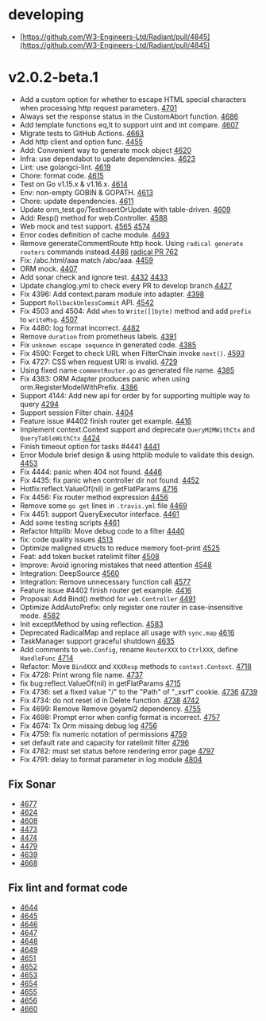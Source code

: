 # developing
- [https://github.com/W3-Engineers-Ltd/Radiant/pull/4845](https://github.com/W3-Engineers-Ltd/Radiant/pull/4845)
# v2.0.2-beta.1

- Add a custom option for whether to escape HTML special characters when processing http request parameters. [4701](https://github.com/W3-Engineers-Ltd/Radiant/pull/4701)
- Always set the response status in the CustomAbort function. [4686](https://github.com/W3-Engineers-Ltd/Radiant/pull/4686)
- Add template functions eq,lt to support uint and int compare. [4607](https://github.com/W3-Engineers-Ltd/Radiant/pull/4607)
- Migrate tests to GitHub Actions. [4663](https://github.com/W3-Engineers-Ltd/Radiant/issues/4663)
- Add http client and option func. [4455](https://github.com/W3-Engineers-Ltd/Radiant/issues/4455)
- Add: Convenient way to generate mock object [4620](https://github.com/W3-Engineers-Ltd/Radiant/issues/4620)
- Infra: use dependabot to update dependencies. [4623](https://github.com/W3-Engineers-Ltd/Radiant/pull/4623)
- Lint: use golangci-lint. [4619](https://github.com/W3-Engineers-Ltd/Radiant/pull/4619)
- Chore: format code. [4615](https://github.com/W3-Engineers-Ltd/Radiant/pull/4615)
- Test on Go v1.15.x & v1.16.x. [4614](https://github.com/W3-Engineers-Ltd/Radiant/pull/4614)
- Env: non-empty GOBIN & GOPATH. [4613](https://github.com/W3-Engineers-Ltd/Radiant/pull/4613)
- Chore: update dependencies. [4611](https://github.com/W3-Engineers-Ltd/Radiant/pull/4611)
- Update orm_test.go/TestInsertOrUpdate with table-driven. [4609](https://github.com/W3-Engineers-Ltd/Radiant/pull/4609)
- Add: Resp() method for web.Controller. [4588](https://github.com/W3-Engineers-Ltd/Radiant/pull/4588)
- Web mock and test support. [4565](https://github.com/W3-Engineers-Ltd/Radiant/pull/4565) [4574](https://github.com/W3-Engineers-Ltd/Radiant/pull/4574)
- Error codes definition of cache module. [4493](https://github.com/W3-Engineers-Ltd/Radiant/pull/4493)
- Remove generateCommentRoute http hook. Using `radical generate routers` commands instead.[4486](https://github.com/W3-Engineers-Ltd/Radiant/pull/4486) [radical PR 762](https://github.com/radiant/radical/pull/762)
- Fix: /abc.html/aaa match /abc/aaa. [4459](https://github.com/W3-Engineers-Ltd/Radiant/pull/4459)
- ORM mock. [4407](https://github.com/W3-Engineers-Ltd/Radiant/pull/4407)
- Add sonar check and ignore test. [4432](https://github.com/W3-Engineers-Ltd/Radiant/pull/4432) [4433](https://github.com/W3-Engineers-Ltd/Radiant/pull/4433)
- Update changlog.yml to check every PR to develop branch.[4427](https://github.com/W3-Engineers-Ltd/Radiant/pull/4427)
- Fix 4396: Add context.param module into adapter. [4398](https://github.com/W3-Engineers-Ltd/Radiant/pull/4398)
- Support `RollbackUnlessCommit` API. [4542](https://github.com/W3-Engineers-Ltd/Radiant/pull/4542)
- Fix 4503 and 4504: Add `when` to `Write([]byte)` method and add `prefix` to `writeMsg`. [4507](https://github.com/W3-Engineers-Ltd/Radiant/pull/4507)
- Fix 4480: log format incorrect. [4482](https://github.com/W3-Engineers-Ltd/Radiant/pull/4482)
- Remove `duration` from prometheus labels. [4391](https://github.com/W3-Engineers-Ltd/Radiant/pull/4391)
- Fix `unknown escape sequence` in generated code. [4385](https://github.com/W3-Engineers-Ltd/Radiant/pull/4385)
- Fix 4590: Forget to check URL when FilterChain invoke `next()`. [4593](https://github.com/W3-Engineers-Ltd/Radiant/pull/4593)
- Fix 4727: CSS when request URI is invalid. [4729](https://github.com/W3-Engineers-Ltd/Radiant/pull/4729)
- Using fixed name `commentRouter.go` as generated file name. [4385](https://github.com/W3-Engineers-Ltd/Radiant/pull/4385)
- Fix 4383: ORM Adapter produces panic when using orm.RegisterModelWithPrefix. [4386](https://github.com/W3-Engineers-Ltd/Radiant/pull/4386)
- Support 4144: Add new api for order by for supporting multiple way to query [4294](https://github.com/W3-Engineers-Ltd/Radiant/pull/4294)
- Support session Filter chain. [4404](https://github.com/W3-Engineers-Ltd/Radiant/pull/4404)
- Feature issue #4402 finish router get example. [4416](https://github.com/W3-Engineers-Ltd/Radiant/pull/4416)
- Implement context.Context support and deprecate `QueryM2MWithCtx` and `QueryTableWithCtx` [4424](https://github.com/W3-Engineers-Ltd/Radiant/pull/4424)
- Finish timeout option for tasks #4441 [4441](https://github.com/W3-Engineers-Ltd/Radiant/pull/4441)
- Error Module brief design & using httplib module to validate this design. [4453](https://github.com/W3-Engineers-Ltd/Radiant/pull/4453)
- Fix 4444: panic when 404 not found. [4446](https://github.com/W3-Engineers-Ltd/Radiant/pull/4446)
- Fix 4435: fix panic when controller dir not found. [4452](https://github.com/W3-Engineers-Ltd/Radiant/pull/4452)
- Hotfix:reflect.ValueOf(nil) in getFlatParams [4716](https://github.com/W3-Engineers-Ltd/Radiant/issues/4716)
- Fix 4456: Fix router method expression [4456](https://github.com/W3-Engineers-Ltd/Radiant/pull/4456)
- Remove some `go get` lines in `.travis.yml` file [4469](https://github.com/W3-Engineers-Ltd/Radiant/pull/4469)
- Fix 4451: support QueryExecutor interface. [4461](https://github.com/W3-Engineers-Ltd/Radiant/pull/4461)
- Add some testing scripts [4461](https://github.com/W3-Engineers-Ltd/Radiant/pull/4461)
- Refactor httplib: Move debug code to a filter [4440](https://github.com/W3-Engineers-Ltd/Radiant/issues/4440)
- fix: code quality issues [4513](https://github.com/W3-Engineers-Ltd/Radiant/pull/4513)
- Optimize maligned structs to reduce memory foot-print [4525](https://github.com/W3-Engineers-Ltd/Radiant/pull/4525)
- Feat: add token bucket ratelimit filter [4508](https://github.com/W3-Engineers-Ltd/Radiant/pull/4508)
- Improve: Avoid ignoring mistakes that need attention [4548](https://github.com/W3-Engineers-Ltd/Radiant/pull/4548)
- Integration: DeepSource [4560](https://github.com/W3-Engineers-Ltd/Radiant/pull/4560)
- Integration: Remove unnecessary function call [4577](https://github.com/W3-Engineers-Ltd/Radiant/pull/4577)
- Feature issue #4402 finish router get example. [4416](https://github.com/W3-Engineers-Ltd/Radiant/pull/4416)
- Proposal: Add Bind() method for `web.Controller` [4491](https://github.com/W3-Engineers-Ltd/Radiant/issues/4579)
- Optimize AddAutoPrefix: only register one router in case-insensitive mode. [4582](https://github.com/W3-Engineers-Ltd/Radiant/pull/4582)
- Init exceptMethod by using reflection. [4583](https://github.com/W3-Engineers-Ltd/Radiant/pull/4583)
- Deprecated RadicalMap and replace all usage with `sync.map` [4616](https://github.com/W3-Engineers-Ltd/Radiant/pull/4616)
- TaskManager support graceful shutdown [4635](https://github.com/W3-Engineers-Ltd/Radiant/pull/4635)
- Add comments to `web.Config`, rename `RouterXXX` to `CtrlXXX`, define `HandleFunc` [4714](https://github.com/W3-Engineers-Ltd/Radiant/pull/4714)
- Refactor: Move `BindXXX` and `XXXResp` methods to `context.Context`. [4718](https://github.com/W3-Engineers-Ltd/Radiant/pull/4718)
- Fix 4728: Print wrong file name. [4737](https://github.com/W3-Engineers-Ltd/Radiant/pull/4737)
- fix bug:reflect.ValueOf(nil) in getFlatParams [4715](https://github.com/W3-Engineers-Ltd/Radiant/pull/4715)
- Fix 4736: set a fixed value "/" to the "Path" of "_xsrf" cookie. [4736](https://github.com/W3-Engineers-Ltd/Radiant/issues/4735) [4739](https://github.com/W3-Engineers-Ltd/Radiant/issues/4739)
- Fix 4734: do not reset id in Delete function. [4738](https://github.com/W3-Engineers-Ltd/Radiant/pull/4738) [4742](https://github.com/W3-Engineers-Ltd/Radiant/pull/4742)
- Fix 4699: Remove Remove goyaml2 dependency. [4755](https://github.com/W3-Engineers-Ltd/Radiant/pull/4755)
- Fix 4698: Prompt error when config format is incorrect. [4757](https://github.com/W3-Engineers-Ltd/Radiant/pull/4757)
- Fix 4674: Tx Orm missing debug log [4756](https://github.com/W3-Engineers-Ltd/Radiant/pull/4756)
- Fix 4759: fix numeric notation of permissions [4759](https://github.com/W3-Engineers-Ltd/Radiant/pull/4759)
- set default rate and capacity for ratelimit filter [4796](https://github.com/W3-Engineers-Ltd/Radiant/pull/4796)
- Fix 4782: must set status before rendering error page [4797](https://github.com/W3-Engineers-Ltd/Radiant/pull/4797)
- Fix 4791: delay to format parameter in log module [4804](https://github.com/W3-Engineers-Ltd/Radiant/pull/4804)

## Fix Sonar

- [4677](https://github.com/W3-Engineers-Ltd/Radiant/pull/4677)
- [4624](https://github.com/W3-Engineers-Ltd/Radiant/pull/4624)
- [4608](https://github.com/W3-Engineers-Ltd/Radiant/pull/4608)
- [4473](https://github.com/W3-Engineers-Ltd/Radiant/pull/4473)
- [4474](https://github.com/W3-Engineers-Ltd/Radiant/pull/4474)
- [4479](https://github.com/W3-Engineers-Ltd/Radiant/pull/4479)
- [4639](https://github.com/W3-Engineers-Ltd/Radiant/pull/4639)
- [4668](https://github.com/W3-Engineers-Ltd/Radiant/pull/4668)

## Fix lint and format code

- [4644](https://github.com/W3-Engineers-Ltd/Radiant/pull/4644)
- [4645](https://github.com/W3-Engineers-Ltd/Radiant/pull/4645)
- [4646](https://github.com/W3-Engineers-Ltd/Radiant/pull/4646)
- [4647](https://github.com/W3-Engineers-Ltd/Radiant/pull/4647)
- [4648](https://github.com/W3-Engineers-Ltd/Radiant/pull/4648)
- [4649](https://github.com/W3-Engineers-Ltd/Radiant/pull/4649)
- [4651](https://github.com/W3-Engineers-Ltd/Radiant/pull/4651)
- [4652](https://github.com/W3-Engineers-Ltd/Radiant/pull/4652)
- [4653](https://github.com/W3-Engineers-Ltd/Radiant/pull/4653)
- [4654](https://github.com/W3-Engineers-Ltd/Radiant/pull/4654)
- [4655](https://github.com/W3-Engineers-Ltd/Radiant/pull/4655)
- [4656](https://github.com/W3-Engineers-Ltd/Radiant/pull/4656)
- [4660](https://github.com/W3-Engineers-Ltd/Radiant/pull/4660)
